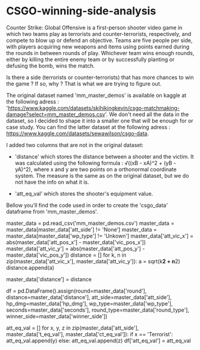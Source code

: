 # CSGO-winning-side-analysis
Counter Strike: Global Offensive is a first-person shooter video game in which two teams play as terrorists and counter-terrorists, respectively, and compete to blow up 
or defend an objective. Teams are five people per side, with players acquiring new weapons and items using points earned during the rounds in between rounds of play. 
Whichever team wins enough rounds, either by killing the entire enemy team or by successfully planting or defusing the bomb, wins the match.

Is there a side (terrorists or counter-terrorists) that has more chances to win the game ? If so, why ? That is what we are trying to figure out.

The original dataset named 'mm_master_demos' is available on kaggle at the following adress : 'https://www.kaggle.com/datasets/skihikingkevin/csgo-matchmaking-damage?select=mm_master_demos.csv'.
We don't need all the data in the dataset, so I decided to shape it into a smaller one that will be enough for or case study. You can find the latter dataset at 
the following adress : https://www.kaggle.com/datasets/sewawilson/csgo-data.

I added two columns that are not in the original dataset:
  - 'distance' which stores the distance between a shooter and the victim. It was calculated using the following formula : √((xB - xA)^2 + (yB - yA)^2), where x and y are
  two points on a orthonormal coordinate system. The measure is the same as on the original dataset, but we do not have the info on what it is.
  
  - 'att_eq_val' which stores the shooter's equipment value.
 
 Bellow you'll find the code used in order to create the 'csgo_data' dataframe from 'mm_master_demos'.
 
master_data = pd.read_csv('mm_master_demos.csv')
master_data = master_data[master_data['att_side'] != 'None']
master_data = master_data[master_data['wp_type'] != 'Unkown']
master_data['att_vic_x'] = abs(master_data['att_pos_x'] - master_data['vic_pos_x'])
master_data['att_vic_y'] = abs(master_data['att_pos_y'] - master_data['vic_pos_y'])
distance = []
for k, n in zip(master_data['att_vic_x'], master_data['att_vic_y']):
    a = sqrt(k**2 + n**2)
    distance.append(a)


master_data['distance'] = distance

df = pd.DataFrame().assign(round=master_data['round'], distance=master_data['distance'], att_side=master_data['att_side'],
                         hp_dmg=master_data['hp_dmg'], wp_type=master_data['wp_type'], seconds=master_data['seconds'],
                            round_type=master_data['round_type'], winner_side=master_data['winner_side'])

att_eq_val = []
for x, y, z in zip(master_data['att_side'], master_data['t_eq_val'], master_data['ct_eq_val']):
    if x == 'Terrorist':
        att_eq_val.append(y)
    else:
        att_eq_val.append(z)
df['att_eq_val'] = att_eq_val
 
 
  
  
